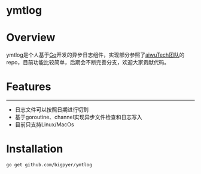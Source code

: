 ymtlog
===========
# Overview 
ymtlog是个人基于[Go](http://golang.org/)开发的异步日志组件，实现部分参照了[aiwuTech团队](https://github.com/aiwuTech)的repo，目前功能比较简单，后期会不断完善分支，欢迎大家贡献代码。

# Features 
----------
* 日志文件可以按照日期进行切割
* 基于goroutine、channel实现异步文件检查和日志写入
* 目前只支持Linux/MacOs

# Installation

    go get github.com/bigpyer/ymtlog
